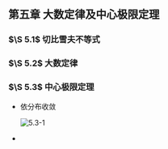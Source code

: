 










## 第五章 大数定律及中心极限定理

### $\S 5.1$ 切比雪夫不等式



### $\S 5.2$ 大数定律



### $\S 5.3$ 中心极限定理

- 依分布收敛

  ![5.3-1](E:\Blog\Ana_Su\source\_posts\Probability\5.3-1.png)

- 
